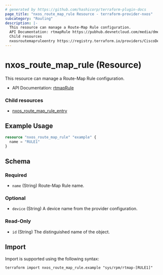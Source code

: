 ```yaml
---
# generated by https://github.com/hashicorp/terraform-plugin-docs
page_title: "nxos_route_map_rule Resource - terraform-provider-nxos"
subcategory: "Routing"
description: |-
  This resource can manage a Route-Map Rule configuration.
  API Documentation: rtmapRule https://pubhub.devnetcloud.com/media/dme-docs-10-2-2/docs/Routing%20and%20Forwarding/rtmap:Rule/
  Child resources
  nxosroutemapruleentry https://registry.terraform.io/providers/CiscoDevNet/nxos/latest/docs/resources/route_map_rule_entry
---
```


# nxos_route_map_rule (Resource)

This resource can manage a Route-Map Rule configuration.

- API Documentation: [rtmapRule](https://pubhub.devnetcloud.com/media/dme-docs-10-2-2/docs/Routing%20and%20Forwarding/rtmap:Rule/)

### Child resources

- [nxos_route_map_rule_entry](https://registry.terraform.io/providers/CiscoDevNet/nxos/latest/docs/resources/route_map_rule_entry)

## Example Usage

```terraform
resource "nxos_route_map_rule" "example" {
  name = "RULE1"
}
```

<!-- schema generated by tfplugindocs -->
## Schema

### Required

- `name` (String) Route-Map Rule name.

### Optional

- `device` (String) A device name from the provider configuration.

### Read-Only

- `id` (String) The distinguished name of the object.

## Import

Import is supported using the following syntax:

```shell
terraform import nxos_route_map_rule.example "sys/rpm/rtmap-[RULE1]"
```
